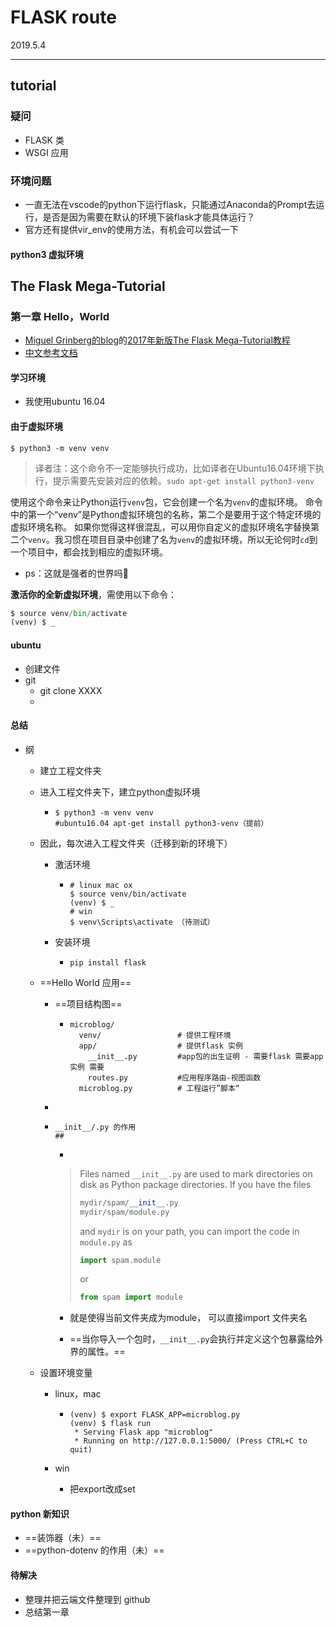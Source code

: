 # FLASK route

2019.5.4

---
## tutorial

### 疑问
- FLASK 类
- WSGI 应用

### 环境问题
- 一直无法在vscode的python下运行flask，只能通过Anaconda的Prompt去运行，是否是因为需要在默认的环境下装flask才能具体运行？
- 官方还有提供vir_env的使用方法，有机会可以尝试一下

#### python3 虚拟环境





## The Flask Mega-Tutorial

### 第一章 Hello，World

- [Miguel Grinberg的blog](https://blog.miguelgrinberg.com/)的[2017年新版The Flask Mega-Tutorial教程](https://blog.miguelgrinberg.com/post/the-flask-mega-tutorial-part-i-hello-world)
- [中文参考文档](<https://github.com/luhuisicnu/The-Flask-Mega-Tutorial-zh>)

#### 学习环境

- 我使用ubuntu 16.04

#### 由于虚拟环境

```
$ python3 -m venv venv
```

> 译者注：这个命令不一定能够执行成功，比如译者在Ubuntu16.04环境下执行，提示需要先安装对应的依赖。`sudo apt-get install python3-venv`

使用这个命令来让Python运行`venv`包，它会创建一个名为`venv`的虚拟环境。 命令中的第一个“venv”是Python虚拟环境包的名称，第二个是要用于这个特定环境的虚拟环境名称。 如果你觉得这样很混乱，可以用你自定义的虚拟环境名字替换第二个`venv`。我习惯在项目目录中创建了名为`venv`的虚拟环境，所以无论何时`cd`到一个项目中，都会找到相应的虚拟环境。

- ps：这就是强者的世界吗:eyes:

**激活你的全新虚拟环境**，需使用以下命令：

```python
$ source venv/bin/activate
(venv) $ _
```





#### ubuntu

- 创建文件
- git
  - git clone XXXX
  - 

#### 总结

- 纲

  - 建立工程文件夹

  - 进入工程文件夹下，建立python虚拟环境

    - ```
      $ python3 -m venv venv
      #ubuntu16.04 apt-get install python3-venv（提前）
      ```

  - 因此，每次进入工程文件夹（迁移到新的环境下）

    - 激活环境

      - ```
        # linux mac ox
        $ source venv/bin/activate
        (venv) $ _
        # win
        $ venv\Scripts\activate （待测试）
        ```

    - 安装环境

      - ```
        pip install flask
        ```

  - ==Hello World 应用==

    - ==项目结构图==

      - ```
        microblog/
          venv/                 # 提供工程环境
          app/					# 提供flask 实例
            __init__.py         #app包的出生证明 - 需要flask 需要app实例 需要
            routes.py			#应用程序路由-视图函数
          microblog.py          # 工程运行”脚本“
        ```

    - 

    - ```
      __init__/.py 的作用
      ##
      ```

      - 

        >Files named `__init__.py` are used to mark directories on disk as Python package directories. If you have the files
        >
        >```py
        >mydir/spam/__init__.py
        >mydir/spam/module.py
        >```
        >
        >and `mydir` is on your path, you can import the code in `module.py` as
        >
        >```py
        >import spam.module
        >```
        >
        >or
        >
        >```py
        >from spam import module
        >```

      - 就是使得当前文件夹成为module， 可以直接import 文件夹名

      - ==当你导入一个包时，`__init__.py`会执行并定义这个包暴露给外界的属性。==

  - 设置环境变量

    - linux，mac

      - ```
        (venv) $ export FLASK_APP=microblog.py
        (venv) $ flask run
         * Serving Flask app "microblog"
         * Running on http://127.0.0.1:5000/ (Press CTRL+C to quit)
        ```

    - win

      - 把export改成set



#### python 新知识

- ==装饰器（未）==
- ==python-dotenv 的作用（未）==





#### 待解决

- 整理并把云端文件整理到 github
- 总结第一章